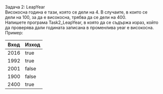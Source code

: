 Задача 2: LeapYear<br/>
Високосна година е тази, която се дели на 4. В случаите, в които се дели на 100, за да е високосна, трябва да се дели на 400.<br/>
Напишете програма Task2_LeapYear, в която да се съдържа израз, който да проверява дали годината записана в променлива year е високосна.<br/>
Пример:<br/>


| Вход          | Изход         |
| ------------- | ------------- |
| 2016          | true          |
| 1992          | true          |
|     2001      |     false     |
|     1900      |     false     |
|      2400     |     true      |
